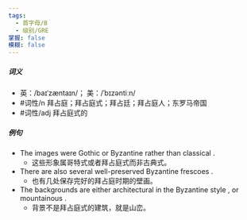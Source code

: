 ```yaml
---
tags:
  - 首字母/B
  - 级别/GRE
掌握: false
模糊: false
---
```

##### 词义
- 英：/baɪˈzæntaɪn/； 美：/ˈbɪzəntiːn/
- #词性/n  拜占庭；拜占庭式；拜占廷；拜占庭人；东罗马帝国
- #词性/adj  拜占庭式的
##### 例句
- The images were Gothic or Byzantine rather than classical .
	- 这些形象属哥特式或者拜占庭式而非古典式。
- There are also several well-preserved Byzantine frescoes .
	- 也有几处保存完好的拜占庭时期的壁画。
- The backgrounds are either architectural in the Byzantine style , or mountainous .
	- 背景不是拜占庭式的建筑，就是山峦。
